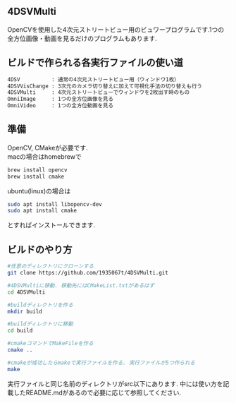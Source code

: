 ## 4DSVMulti
OpenCVを使用した4次元ストリートビュー用のビュワープログラムです.1つの全方位画像・動画を見るだけのプログラムもあります.

## ビルドで作られる各実行ファイルの使い道
```bash
4DSV          : 通常の4次元ストリートビュー用（ウィンドウ1枚）
4DSVVisChange : 3次元のカメラ切り替えに加えて可視化手法の切り替えも行う
4DSVMulti     : 4次元ストリートビューでウィンドウを2枚出す時のもの
OmniImage     : 1つの全方位画像を見る
OmniVideo     : 1つの全方位動画を見る
```
## 準備
OpenCV, CMakeが必要です.  
macの場合はhomebrewで
```bash
brew install opencv
brew install cmake
```
ubuntu(linux)の場合は
```bash
sudo apt install libopencv-dev
sudo apt install cmake
```
とすればインストールできます.

## ビルドのやり方
```bash
#任意のディレクトリにクローンする
git clone https://github.com/1935067t/4DSVMulti.git

#4DSVMultiに移動. 移動先にはCMakeList.txtがあるはず
cd 4DSVMulti

#buildディレクトリを作る
mkdir build

#buildディレクトリに移動
cd build

#cmakeコマンドでMakeFileを作る
cmake ..

#cmakeが成功したらmakeで実行ファイルを作る. 実行ファイルが5つ作られる
make
```
実行ファイルと同じ名前のディレクトリがsrc以下にあります. 中には使い方を記載したREADME.mdがあるので必要に応じて参照してください.